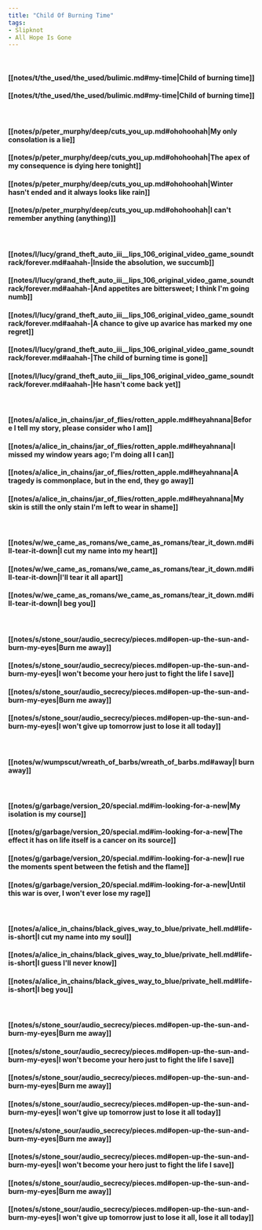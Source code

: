 ```yaml
---
title: "Child Of Burning Time"
tags:
- Slipknot
- All Hope Is Gone
---
```

&nbsp;
#### [[notes/t/the_used/the_used/bulimic.md#my-time|Child of burning time]]
#### [[notes/t/the_used/the_used/bulimic.md#my-time|Child of burning time]]
&nbsp;
#### [[notes/p/peter_murphy/deep/cuts_you_up.md#ohohoohah|My only consolation is a lie]]
#### [[notes/p/peter_murphy/deep/cuts_you_up.md#ohohoohah|The apex of my consequence is dying here tonight]]
#### [[notes/p/peter_murphy/deep/cuts_you_up.md#ohohoohah|Winter hasn't ended and it always looks like rain]]
#### [[notes/p/peter_murphy/deep/cuts_you_up.md#ohohoohah|I can't remember anything (anything)]]
&nbsp;
#### [[notes/l/lucy/grand_theft_auto_iii__lips_106_original_video_game_soundtrack/forever.md#aahah-|Inside the absolution, we succumb]]
#### [[notes/l/lucy/grand_theft_auto_iii__lips_106_original_video_game_soundtrack/forever.md#aahah-|And appetites are bittersweet; I think I'm going numb]]
#### [[notes/l/lucy/grand_theft_auto_iii__lips_106_original_video_game_soundtrack/forever.md#aahah-|A chance to give up avarice has marked my one regret]]
#### [[notes/l/lucy/grand_theft_auto_iii__lips_106_original_video_game_soundtrack/forever.md#aahah-|The child of burning time is gone]]
#### [[notes/l/lucy/grand_theft_auto_iii__lips_106_original_video_game_soundtrack/forever.md#aahah-|He hasn't come back yet]]
&nbsp;
#### [[notes/a/alice_in_chains/jar_of_flies/rotten_apple.md#heyahnana|Before I tell my story, please consider who I am]]
#### [[notes/a/alice_in_chains/jar_of_flies/rotten_apple.md#heyahnana|I missed my window years ago; I'm doing all I can]]
#### [[notes/a/alice_in_chains/jar_of_flies/rotten_apple.md#heyahnana|A tragedy is commonplace, but in the end, they go away]]
#### [[notes/a/alice_in_chains/jar_of_flies/rotten_apple.md#heyahnana|My skin is still the only stain I'm left to wear in shame]]
&nbsp;
#### [[notes/w/we_came_as_romans/we_came_as_romans/tear_it_down.md#ill-tear-it-down|I cut my name into my heart]]
#### [[notes/w/we_came_as_romans/we_came_as_romans/tear_it_down.md#ill-tear-it-down|I'll tear it all apart]]
#### [[notes/w/we_came_as_romans/we_came_as_romans/tear_it_down.md#ill-tear-it-down|I beg you]]
&nbsp;
#### [[notes/s/stone_sour/audio_secrecy/pieces.md#open-up-the-sun-and-burn-my-eyes|Burn me away]]
#### [[notes/s/stone_sour/audio_secrecy/pieces.md#open-up-the-sun-and-burn-my-eyes|I won't become your hero just to fight the life I save]]
#### [[notes/s/stone_sour/audio_secrecy/pieces.md#open-up-the-sun-and-burn-my-eyes|Burn me away]]
#### [[notes/s/stone_sour/audio_secrecy/pieces.md#open-up-the-sun-and-burn-my-eyes|I won't give up tomorrow just to lose it all today]]
&nbsp;
#### [[notes/w/wumpscut/wreath_of_barbs/wreath_of_barbs.md#away|I burn away]]
&nbsp;
#### [[notes/g/garbage/version_20/special.md#im-looking-for-a-new|My isolation is my course]]
#### [[notes/g/garbage/version_20/special.md#im-looking-for-a-new|The effect it has on life itself is a cancer on its source]]
#### [[notes/g/garbage/version_20/special.md#im-looking-for-a-new|I rue the moments spent between the fetish and the flame]]
#### [[notes/g/garbage/version_20/special.md#im-looking-for-a-new|Until this war is over, I won't ever lose my rage]]
&nbsp;
#### [[notes/a/alice_in_chains/black_gives_way_to_blue/private_hell.md#life-is-short|I cut my name into my soul]]
#### [[notes/a/alice_in_chains/black_gives_way_to_blue/private_hell.md#life-is-short|I guess I'll never know]]
#### [[notes/a/alice_in_chains/black_gives_way_to_blue/private_hell.md#life-is-short|I beg you]]
&nbsp;
#### [[notes/s/stone_sour/audio_secrecy/pieces.md#open-up-the-sun-and-burn-my-eyes|Burn me away]]
#### [[notes/s/stone_sour/audio_secrecy/pieces.md#open-up-the-sun-and-burn-my-eyes|I won't become your hero just to fight the life I save]]
#### [[notes/s/stone_sour/audio_secrecy/pieces.md#open-up-the-sun-and-burn-my-eyes|Burn me away]]
#### [[notes/s/stone_sour/audio_secrecy/pieces.md#open-up-the-sun-and-burn-my-eyes|I won't give up tomorrow just to lose it all today]]
#### [[notes/s/stone_sour/audio_secrecy/pieces.md#open-up-the-sun-and-burn-my-eyes|Burn me away]]
#### [[notes/s/stone_sour/audio_secrecy/pieces.md#open-up-the-sun-and-burn-my-eyes|I won't become your hero just to fight the life I save]]
#### [[notes/s/stone_sour/audio_secrecy/pieces.md#open-up-the-sun-and-burn-my-eyes|Burn me away]]
#### [[notes/s/stone_sour/audio_secrecy/pieces.md#open-up-the-sun-and-burn-my-eyes|I won't give up tomorrow just to lose it all, lose it all today]]
